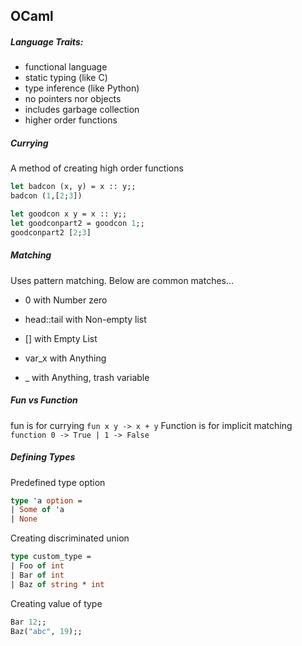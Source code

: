
## OCaml

##### Language Traits:
- functional language
- static typing (like C)
- type inference (like Python)
- no pointers nor objects
- includes garbage collection
- higher order functions

##### Currying
A method of creating high order functions
```ocaml
let badcon (x, y) = x :: y;;
badcon (1,[2;3])

let goodcon x y = x :: y;;
let goodconpart2 = goodcon 1;;
goodconpart2 [2;3]
```

##### Matching
Uses pattern matching. Below are common matches...

- 0 with Number zero

- head::tail with Non-empty list 

- [] with Empty List 

- var_x with Anything      

- _ with Anything, trash variable 

##### Fun vs Function
fun is for currying
`fun x y -> x + y`
Function is for implicit matching
`function 0 -> True | 1 -> False`

##### Defining Types
Predefined type option
```ocaml
type 'a option =
| Some of 'a
| None
```
Creating discriminated union
```ocaml
type custom_type =
| Foo of int
| Bar of int
| Baz of string * int
```
Creating value of type
```ocaml
Bar 12;;
Baz("abc", 19);;
```
